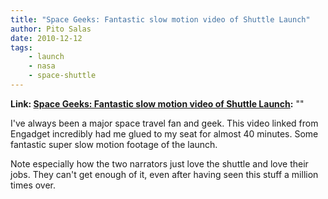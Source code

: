 ```yaml
---
title: "Space Geeks: Fantastic slow motion video of Shuttle Launch"
author: Pito Salas
date: 2010-12-12
tags:
    - launch
    - nasa
    - space-shuttle
---
```


**Link: [Space Geeks: Fantastic slow motion video of Shuttle Launch](None):** ""

I've always been a major space travel fan and geek. This video linked from
Engadget incredibly had me glued to my seat for almost 40 minutes. Some
fantastic super slow motion footage of the launch.

Note especially how the two narrators just love the shuttle and love their
jobs. They can't get enough of it, even after having seen this stuff a million
times over.


